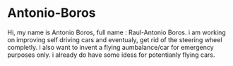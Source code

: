 # Antonio-Boros
Hi, my name is Antonio Boros, full name : Raul-Antonio Boros. i am working on improving self driving cars and eventualy, get rid of the steering wheel completly. i also want to invent a flying aumbalance/car for emergency purposes only. i already do have some idess for potentianly flying cars.
